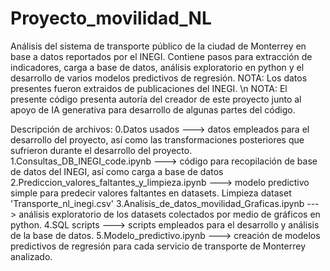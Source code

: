 # Proyecto_movilidad_NL
Análisis del sistema de transporte público de la ciudad de Monterrey en base a datos reportados por el INEGI.
Contiene pasos para extracción de indicadores, carga a base de datos, análisis exploratorio en python y el desarrollo de varios modelos predictivos de regresión.
NOTA: Los datos presentes fueron extraidos de publicaciones del INEGI. \n
NOTA: El presente código presenta autoría del creador de este proyecto junto al apoyo de IA generativa para desarrollo de algunas partes del código. 

Descripción de archivos:
0.Datos usados ---> datos empleados para el desarrollo del proyecto, así como las transformaciones posteriores que sufrieron durante el desarrollo del proyecto. 
1.Consultas_DB_INEGI_code.ipynb ---> código para recopilación de base de datos del INEGI, así como carga a base de datos
2.Prediccion_valores_faltantes_y_limpieza.ipynb ---> modelo predictivo simple para predecir valores faltantes en datasets. Limpieza dataset 'Transporte_nl_inegi.csv'
3.Analisis_de_datos_movilidad_Graficas.ipynb ---> análisis exploratorio de los datasets colectados por medio de gráficos en python.
4.SQL scripts ---> scripts empleados para el desarrollo y análisis de la base de datos.
5.Modelo_predictivo.ipynb ---> creación de modelos predictivos de regresión para cada servicio de transporte de Monterrey analizado.
